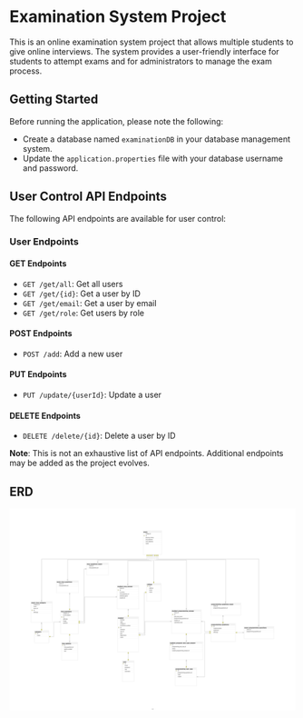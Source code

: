 **Examination System Project**
==========================

This is an online examination system project that allows multiple students to give online interviews. The system provides a user-friendly interface for students to attempt exams and for administrators to manage the exam process.

**Getting Started**
---------------

Before running the application, please note the following:

* Create a database named `examinationDB` in your database management system.
* Update the `application.properties` file with your database username and password.

**User Control API Endpoints**
---------------------------

The following API endpoints are available for user control:

### User Endpoints


#### GET Endpoints

* `GET /get/all`: Get all users
* `GET /get/{id}`: Get a user by ID
* `GET /get/email`: Get a user by email
* `GET /get/role`: Get users by role

#### POST Endpoints

* `POST /add`: Add a new user

#### PUT Endpoints

* `PUT /update/{userId}`: Update a user

#### DELETE Endpoints

* `DELETE /delete/{id}`: Delete a user by ID


**Note**: This is not an exhaustive list of API endpoints. Additional endpoints may be added as the project evolves.

**ERD**
---------------------------
![ER Diagram](gitimages/ERD.svg)
